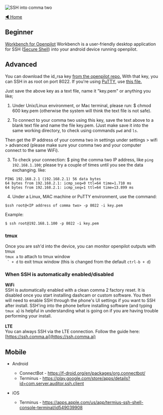 ![SSH into comma two](https://user-images.githubusercontent.com/37757984/82586797-0496cc00-9b4d-11ea-9e98-48d193cf38ff.jpg)

[◄ Home](https://github.com/commaai/openpilot/wiki)

## Beginner
[Workbench for Openpilot](https://github.com/jfrux/workbench#getting-started)
Workbench is a user-friendly desktop application for SSH ([Secure Shell](https://en.wikipedia.org/wiki/Secure_Shell)) into your android device running openpilot.
 

## Advanced
You can download the id_rsa key [from the openpilot repo.](https://github.com/commaai/openpilot/blob/master/tools/ssh/key/id_rsa) With that key, you can SSH in as root on port 8022. If you're using [PuTTY](https://en.m.wikipedia.org/wiki/PuTTY), use [this file.](https://github.com/commaai/openpilot/blob/master/tools/ssh/key/id_rsa.ppk)

Just save the above key as a text file, name it "key.pem" or anything you like;

1) Under Unix/Linux environment, or Mac terminal, please run: $ chmod 600 key.pem (otherwise the system will think the text file is not safe).

2) To connect to your comma two using this key, save the text above to a blank text file and name the file key.pem. (Just make save it into the same working directory, to check using commands `pwd` and `ls`.

Then get the IP address of your comma two in settings under settings > wifi > advanced (please make sure your comma two and your computer connect to the same WiFi).

3) To check your connection: $ ping the comma two IP address, like `ping 192.168.1.100`; please try a couple of times until you see the data exchanging. like: 
```
PING 192.168.2.1 (192.168.2.1) 56 data bytes 
64 bytes from 192.168.2.1: icmp_seq=0 ttl=64 time=1.710 ms
64 bytes from 192.168.2.1: icmp_seq=1 ttl=64 time=13.899 ms
```

4) Under a Linux, MAC machine or PuTTY environment, use the command:

```
$ssh root@<IP address of comma two> -p 8022 -i key.pem
```

Example:
```
$ ssh root@192.168.1.100 -p 8022 -i key.pem
```

### tmux
Once you are ssh'd into the device, you can monitor openpilot outputs with tmux\
`tmux a` to attach to tmux window\
`` ` + d`` to exit tmux window (this is changed from the default `ctrl-b + d`)

### When SSH is automatically enabled/disabled
**WiFi**\
SSH is automatically enabled with a clean comma 2 factory reset. It is disabled once you start installing dashcam or custom software. You then will need to enable SSH through the phone's UI settings if you want to SSH after install. SSH'ing into the phone before installing software (and typing `tmux a`) is helpful in understanding what is going on if you are having trouble performing your install.\
\
**LTE**\
You can always SSH via the LTE connection. Follow the guide here: [https://ssh.comma.ai](https://ssh.comma.ai)

## Mobile

* Android
  * ConnectBot - https://f-droid.org/en/packages/org.connectbot/
  * Terminus - https://play.google.com/store/apps/details?id=com.server.auditor.ssh.client

* iOS
  * Terminus - https://apps.apple.com/us/app/termius-ssh-shell-console-terminal/id549039908